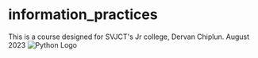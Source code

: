 # information_practices
This is a course designed for SVJCT's Jr college, Dervan Chiplun. August 2023
![Python Logo](python_logo.png)
